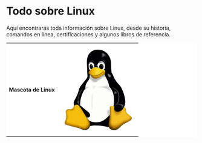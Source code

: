 # Todo sobre Linux

Aquí encontrarás toda información sobre Linux, desde su historia, comandos en linea, certificaciones y algunos libros de referencia.


 <table align="center" bgcolor="#FFFFFF"  >
  <tr>
    <th><p weight="bold" color="#FFFFFF"> Mascota de Linux </p> </th>
    <th> <img src="images/tux.png" alt="Tux" width="200"/> </th>
  </tr>
</table> 

<!-- For full documentation visit [mkdocs.org](https://mkdocs.org).

## Commands

* `mkdocs new [dir-name]` - Create a new project.
* `mkdocs serve` - Start the live-reloading docs server.
* `mkdocs build` - Build the documentation site.
* `mkdocs help` - Print this help message.

## Project layout

    mkdocs.yml    # The configuration file.
    docs/
        index.md  # The documentation homepage.
        ...       # Other markdown pages, images and other files. -->
